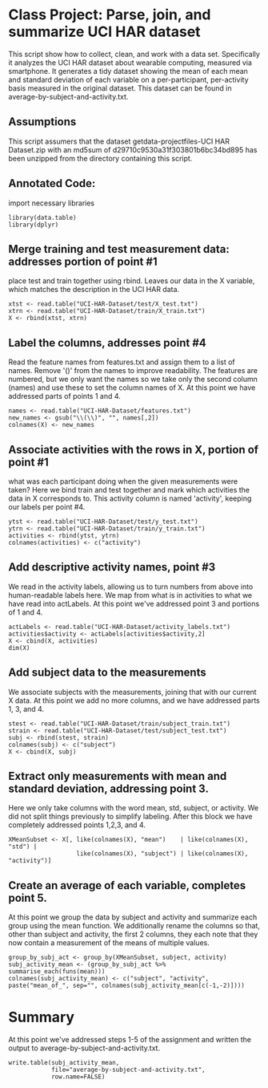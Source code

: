 # Class Project: Parse, join, and summarize UCI HAR dataset
 This script show how to collect, clean, and work with a data set. Specifically it
 analyzes the UCI HAR dataset about wearable computing, measured via smartphone.
 It generates a tidy dataset showing the mean of each mean and standard deviation
 of each variable on a per-participant, per-activity basis measured in the 
 original dataset. This dataset can be found in average-by-subject-and-activity.txt.

## Assumptions
 This script assumers that the dataset getdata-projectfiles-UCI HAR Dataset.zip
 with an md5sum of d29710c9530a31f303801b6bc34bd895 has been unzipped
 from the directory containing this script. 

## Annotated Code:
import necessary libraries
```
library(data.table)
library(dplyr)
```

## Merge training and test measurement data: addresses portion of point #1
 place test and train together using rbind. Leaves our data in
 the X variable, which matches the description in the UCI HAR data. 
```
xtst <- read.table("UCI-HAR-Dataset/test/X_test.txt")
xtrn <- read.table("UCI-HAR-Dataset/train/X_train.txt")
X <- rbind(xtst, xtrn)

```
## Label the columns, addresses point #4
 Read the feature names from features.txt and assign them to
 a list of names. Remove '()' from the names to improve readability.
 The features are numbered, but we only want the names so we take only
 the second column (names) and use these to set the column names of X.
 At this point we have addressed parts of points 1 and 4. 
```
names <- read.table("UCI-HAR-Dataset/features.txt")
new_names <- gsub("\\(\\)", "", names[,2])
colnames(X) <- new_names

```
## Associate activities with the rows in X,  portion of point #1
 what was each participant
 doing when the given measurements were taken?
 Here we bind train and test together and mark which activities
 the data in X corresponds to. This activity column is named 'activity',
 keeping our labels per point #4.
```
ytst <- read.table("UCI-HAR-Dataset/test/y_test.txt")
ytrn <- read.table("UCI-HAR-Dataset/train/y_train.txt")
activities <- rbind(ytst, ytrn)
colnames(activities) <- c("activity")

```
## Add descriptive activity names, point #3
 We read in the activity labels, allowing us to turn numbers from above
 into human-readable labels here. We map from what is in activities
 to what we have read into actLabels. At this point we've addressed point 3
 and portions of 1 and 4.
```
actLabels <- read.table("UCI-HAR-Dataset/activity_labels.txt")
activities$activity <- actLabels[activities$activity,2]
X <- cbind(X, activities)
dim(X)

```
## Add subject data to the measurements
 We associate subjects with the measurements, joining that with our current
 X data. At this point we add no more columns, and we have addressed parts
 1, 3, and 4. 
```
stest <- read.table("UCI-HAR-Dataset/train/subject_train.txt")
strain <- read.table("UCI-HAR-Dataset/test/subject_test.txt")
subj <- rbind(stest, strain)
colnames(subj) <- c("subject")
X <- cbind(X, subj)

```
## Extract only measurements with mean and standard deviation, addressing point 3.
 Here we only take columns with the word mean, std, subject, or activity. We did
 not split things previously to simplify labeling. After this block we have
 completely addressed points 1,2,3, and 4. 
```
XMeanSubset <- X[, like(colnames(X), "mean")    | like(colnames(X), "std") | 
                   like(colnames(X), "subject") | like(colnames(X), "activity")]

```
## Create an average of each variable, completes point 5. 
 At this point we group the data by subject and activity and summarize each
 group using the mean function. We additionally rename the columns so that,
 other than subject and activity, the first 2 columns, they each note that they
 now contain a measurement of the means of multiple values. 
```
group_by_subj_act <- group_by(XMeanSubset, subject, activity)
subj_activity_mean <- (group_by_subj_act %>% summarise_each(funs(mean)))
colnames(subj_activity_mean) <- c("subject", "activity", paste("mean_of_", sep="", colnames(subj_activity_mean[c(-1,-2)])))

```
# Summary
 At this point we've addressed steps 1-5 of the assignment and written the
 output to average-by-subject-and-activity.txt.
```
write.table(subj_activity_mean, 
            file="average-by-subject-and-activity.txt", 
            row.name=FALSE)
```
